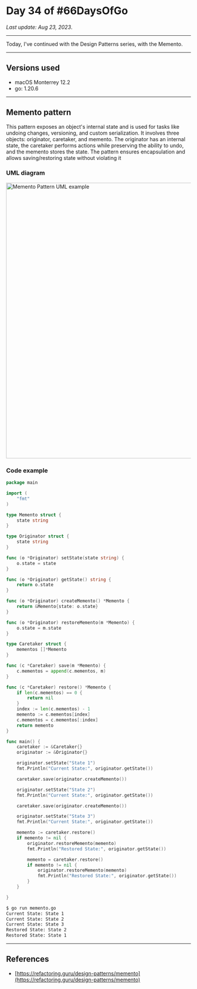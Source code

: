 # Day 34 of #66DaysOfGo

_Last update:  Aug 23, 2023_.

---

Today, I've continued with the Design Patterns series, with the Memento.

---

## Versions used

- macOS Monterrey 12.2
- go: 1.20.6

---

## Memento pattern

This pattern exposes an object's internal state and is used for tasks like undoing changes, versioning, and custom serialization. It involves three objects: originator, caretaker, and memento. The originator has an internal state, the caretaker performs actions while preserving the ability to undo, and the memento stores the state. The pattern ensures encapsulation and allows saving/restoring state without violating it  

### UML diagram

<img src="https://upload.wikimedia.org/wikipedia/commons/3/38/W3sDesign_Memento_Design_Pattern_UML.jpg" alt="Memento Pattern UML example" width="750"/>

### Code example

```go
package main

import (
    "fmt"
)

type Memento struct {
    state string
}

type Originator struct {
    state string
}

func (o *Originator) setState(state string) {
    o.state = state
}

func (o *Originator) getState() string {
    return o.state
}

func (o *Originator) createMemento() *Memento {
    return &Memento{state: o.state}
}

func (o *Originator) restoreMemento(m *Memento) {
    o.state = m.state
}

type Caretaker struct {
    mementos []*Memento
}

func (c *Caretaker) save(m *Memento) {
    c.mementos = append(c.mementos, m)
}

func (c *Caretaker) restore() *Memento {
    if len(c.mementos) == 0 {
        return nil
    }
    index := len(c.mementos) - 1
    memento := c.mementos[index]
    c.mementos = c.mementos[:index]
    return memento
}

func main() {
    caretaker := &Caretaker{}
    originator := &Originator{}

    originator.setState("State 1")
    fmt.Println("Current State:", originator.getState())

    caretaker.save(originator.createMemento())

    originator.setState("State 2")
    fmt.Println("Current State:", originator.getState())

    caretaker.save(originator.createMemento())

    originator.setState("State 3")
    fmt.Println("Current State:", originator.getState())

    memento := caretaker.restore()
    if memento != nil {
        originator.restoreMemento(memento)
        fmt.Println("Restored State:", originator.getState())

        memento = caretaker.restore()
        if memento != nil {
            originator.restoreMemento(memento)
            fmt.Println("Restored State:", originator.getState())
        }
    }

}

```

```bash
$ go run memento.go
Current State: State 1
Current State: State 2
Current State: State 3
Restored State: State 2
Restored State: State 1
```

---

## References

- [https://refactoring.guru/design-patterns/memento](https://refactoring.guru/design-patterns/memento)
